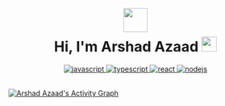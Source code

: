 <p align="center">
  <img style="width:3rem; height:auto;" src="https://cdn.dribbble.com/users/1787323/screenshots/10091971/media/d43c019bfeff34be8816481e843ea8c1.png"/>
</p>
<div style="margin-top:-30px">
<h1 align="center">Hi, I'm Arshad Azaad <img width="30px" src="https://raw.githubusercontent.com/iampavangandhi/iampavangandhi/master/gifs/Hi.gif"></h1>
</div>

<p align="center">
  <a href="https://developer.mozilla.org/en-US/docs/Web/JavaScript" target="_blank"> 
    <img src="https://img.shields.io/badge/Javascript-F7DF1E.svg?style=for-the-badge&logo=javascript&logoColor=black"
      alt="javascript"/> 
  </a>
  
  <a href="https://www.typescriptlang.org/" target="_blank"> 
    <img src="https://img.shields.io/badge/typescript-3178C6.svg?style=for-the-badge&logo=typescript&logoColor=white"
      alt="typescript"/>
  </a>
 
  <a href="https://reactjs.org/" target="_blank"> 
    <img src="https://img.shields.io/badge/reactjs-61DAFB.svg?style=for-the-badge&logo=react&logoColor=black"
      alt="react"/> 
  </a>
  <a href="https://nodejs.org" target="_blank"> 
    <img src="https://img.shields.io/badge/node.js-339933.svg?style=for-the-badge&logo=nodedotjs&logoColor=white"
      alt="nodejs"/> 
  </a>
</p>

<br/>
   <a href="https://github.com/arshdazaad3"><img alt="Arshad Azaad's Activity Graph" src="https://activity-graph.herokuapp.com/graph?username=arshadazaad3&custom_title=arshadazaad3's%20Contribution%20Graph&theme=react-dark" /></a>
  <br/>
